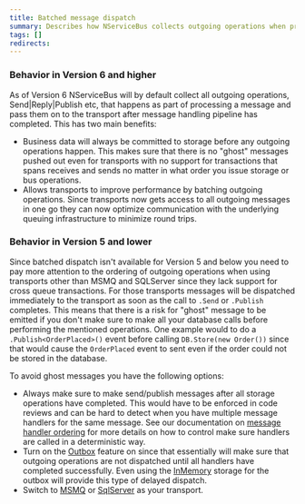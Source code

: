 ```yaml
---
title: Batched message dispatch
summary: Describes how NServiceBus collects outgoing operations when processing message in order to dispatch them more efficiently.
tags: []
redirects:
---
```



### Behavior in Version 6 and higher

As of Version 6 NServiceBus will by default collect all outgoing operations, Send|Reply|Publish etc, that happens as part of processing a message and pass them on to the transport after message handling pipeline has completed. This has two main benefits:

 * Business data will always be committed to storage before any outgoing operations happen. This makes sure that there is no "ghost" messages pushed out even for transports with no support for transactions that spans receives and sends no matter in what order you issue storage or bus operations.
 * Allows transports to improve performance by batching outgoing operations. Since transports now gets access to all outgoing messages in one go they can now optimize communication with the underlying queuing infrastructure to minimize round trips.


### Behavior in Version 5 and lower

Since batched dispatch isn't available for Version 5 and below you need to pay more attention to the ordering of outgoing operations when using transports other than MSMQ and SQLServer since they lack support for cross queue transactions. For those transports messages will be dispatched immediately to the transport as soon as the call to `.Send` or `.Publish` completes. This means that there is a risk for "ghost" message to be emitted if you don't make sure to make all your database calls before performing the mentioned operations. One example would to do a `.Publish<OrderPlaced>()` event before calling `DB.Store(new Order())` since that would cause the `OrderPlaced` event to sent even if the order could not be stored in the database.

To avoid ghost messages you have the following options:

 * Always make sure to make send/publish messages after all storage operations have completed. This would have to be enforced in code reviews and can be hard to detect when you have multiple message handlers for the same message. See our documentation on [message handler ordering](/nservicebus/handlers/handler-ordering.md) for more details on how to control make sure handlers are called in a deterministic way.
 * Turn on the [Outbox](/nservicebus/outbox) feature on since that essentially will make sure that outgoing operations are not dispatched until all handlers have completed successfully. Even using the [InMemory](/nservicebus/persistence/in-memory.md) storage for the outbox will provide this type of delayed dispatch.
 * Switch to [MSMQ](/nservicebus/msmq/) or [SqlServer](/nservicebus/sqlserver/) as your transport.
